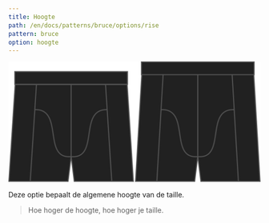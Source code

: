 ```yaml
---
title: Hoogte
path: /en/docs/patterns/bruce/options/rise
pattern: bruce
option: hoogte
---
```


![De optie voor hoogte bij Bruce](./rise.svg)

Deze optie bepaalt de algemene hoogte van de taille.

> Hoe hoger de hoogte, hoe hoger je taille.